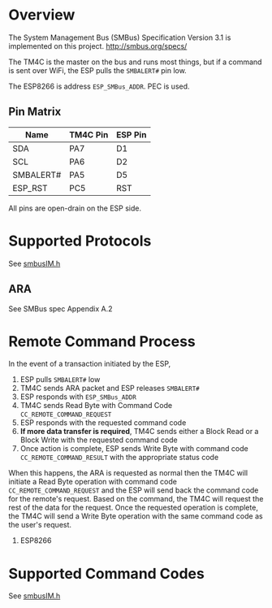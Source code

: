 # Overview
The System Management Bus (SMBus) Specification Version 3.1 is implemented on this project. http://smbus.org/specs/

The TM4C is the master on the bus and runs most things, but if a command is sent over WiFi, the ESP pulls the `SMBALERT#` pin low. 

The ESP8266 is address `ESP_SMBus_ADDR`. PEC is used.

## Pin Matrix
| Name | TM4C Pin | ESP Pin|
|--|--|--|
|SDA|PA7|D1|
|SCL|PA6|D2|
|SMBALERT#|PA5|D5|
|ESP_RST|PC5|RST|

All pins are open-drain on the ESP side.


# Supported Protocols
See [smbusIM.h](smbusIM.h)
## ARA
See SMBus spec Appendix A.2

# Remote Command Process

In the event of a transaction initiated by the ESP,
1. ESP pulls `SMBALERT#` low
2. TM4C sends ARA packet and ESP releases `SMBALERT#`
3. ESP responds with `ESP_SMBus_ADDR`
4. TM4C sends Read Byte with Command Code `CC_REMOTE_COMMAND_REQUEST`
5. ESP responds with the requested command code
6. **If more data transfer is required**, TM4C sends either a Block Read or a Block Write with the requested command code
7. Once action is complete, ESP sends Write Byte with command code `CC_REMOTE_COMMAND_RESULT` with the appropriate status code



When this happens, the ARA is requested as normal then the TM4C will initiate a Read Byte operation with command code `CC_REMOTE_COMMAND_REQUEST` and the ESP will send back the command code for the remote's request. Based on the command, the TM4C will request the rest of the data for the request. Once the requested operation is complete, the TM4C will send a Write Byte operation with the same command code as the user's request.

1. ESP8266


# Supported Command Codes
See [smbusIM.h](smbusIM.h)